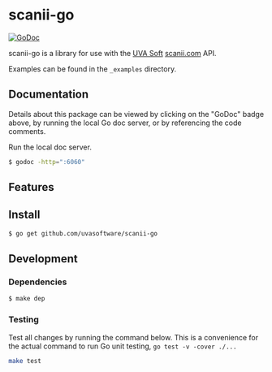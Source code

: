 # scanii-go

[![GoDoc](https://godoc.org/github.com/uvasoftware/scanii-go?status.svg)](https://godoc.org/github.com/uvasoftware/scanii-go)

scanii-go is a library for use with the [UVA Soft](http://www.uvasoftware.com/) [scanii.com](http://www.scanii.com) API.

Examples can be found in the `_examples` directory.

## Documentation

Details about this package can be viewed by clicking on the "GoDoc" badge above, by running the local Go doc server, or by referencing the code comments.

Run the local doc server.
```sh
$ godoc -http=":6060"
```

## Features

## Install

```sh
$ go get github.com/uvasoftware/scanii-go
```

## Development

### Dependencies

```sh
$ make dep
```

### Testing

Test all changes by running the command below.  This is a convenience for the actual command to run Go unit testing, `go test -v -cover ./...`

```sh
make test
```
